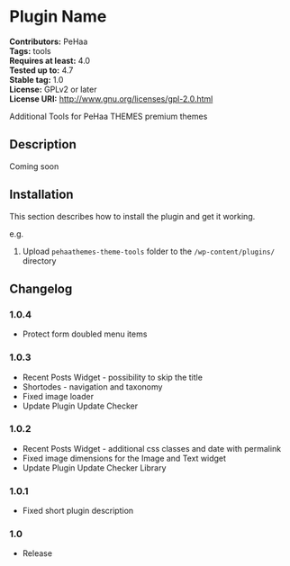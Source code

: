 # Plugin Name #
**Contributors:** PeHaa  
**Tags:** tools  
**Requires at least:** 4.0  
**Tested up to:** 4.7  
**Stable tag:** 1.0  
**License:** GPLv2 or later  
**License URI:** http://www.gnu.org/licenses/gpl-2.0.html  

Additional Tools for PeHaa THEMES premium themes

## Description ##

Coming soon

## Installation ##

This section describes how to install the plugin and get it working.

e.g.

1. Upload `pehaathemes-theme-tools` folder to the `/wp-content/plugins/` directory

## Changelog ##

### 1.0.4 ###
* Protect form doubled menu items

### 1.0.3 ###
* Recent Posts Widget - possibility to skip the title
* Shortodes - navigation and taxonomy
* Fixed image loader
* Update Plugin Update Checker

### 1.0.2 ###
* Recent Posts Widget - additional css classes and date with permalink
* Fixed image dimensions for the Image and Text widget
* Update Plugin Update Checker Library

### 1.0.1 ###
* Fixed short plugin description

### 1.0 ###
* Release